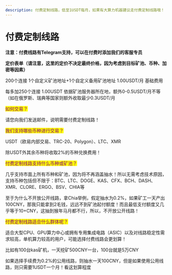 ```yaml
---
description: 付费定制线路，低至1USDT每月，如果有大算力机器建议走付费定制线路哦！
---
```


# 付费定制线路

**注意：付费线路有Telegram支持，可以在付费时添加我们的客服专员**

**定价表单（请注意，这里的定价不决定最终价格，因为考虑到目标矿池、币种、加密等因素）**

200个连接  1个自定义矿池地址+1个自定义备用矿池地址  1.00USDT/月 基础费用

每多加250个连接 1.00USDT    依据矿池服务器所在地，额外0-0.5USDT/月不等（如在俄罗斯、瑞典等国家则额外收取最少0.3USDT/月

<mark style="color:purple;">如何交易？</mark>

请您向我们发送邮件，说明需要付费定制线路！

<mark style="color:purple;">我们支持哪些币种进行交易？</mark>

USDT（欧易内部交易、TRC-20、Polygon）、LTC、XMR

除USDT外其余币种将收取2%的币种兑换费用！

<mark style="color:purple;">付费定制线路支持什么币种或矿池？</mark>

几乎支持市面上所有币种和矿池，因为将不再涵盖抽水！所以无需考虑技术原因，支持币种包括但不限于：BTC、LTC、DOGE、KAS、CFX、BCH、DASH、XMR、CLORE、ERGO、BSV、CHIA等

至于为什么不开放公开线路，拿Chia举例，假定抽水为0.2%，如果矿工一天产出100CNY，那我只能拿到2毛钱，远远不到矿池起付额度！而且最低支付额度又几乎等于10+CNY，这抽到猴年马月都不行，所以，不开放公开线路！

<mark style="color:purple;">付费定制线路适合什么群体呢？</mark>

适合大型CPU、GPU算力中心或拥有专用集成电路（ASIC）以及对线路稳定性需求较高，单机算力较高的用户，可能选择付费线路会更划算！

比如有100台kas矿机，一天挖矿500CNY一台，100台就是5万CNY

如果选择手续费为0.2%的公用线路，则抽水一天100CNY，但是如果使用公用线路，则只需要1USDT一个月！看这划算程度
